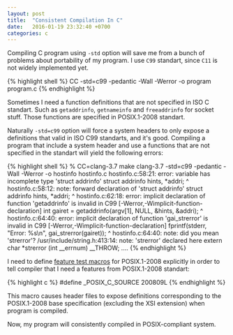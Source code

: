 ```yaml
---
layout: post
title:  "Consistent Compilation In C"
date:   2016-01-19 23:32:40 +0700
categories: c
---
```


Compiling C program using `-std` option will save me from a bunch of problems about portability of my program. I use `C99` standart, since `C11` is not widely implemented yet.

{% highlight shell %}
CC -std=c99 -pedantic -Wall -Werror -o program program.c
{% endhighlight %}

Sometimes I need a function definitions that are not specified in ISO C standart. Such as `getaddrinfo`, `getnameinfo` and `freeaddrinfo` for socket stuff. Those functions are specified in POSIX.1-2008 standart.

Naturally `-std=c99` option will force a system headers to only expose a definitions that valid in ISO C99 standarts, and it's good. Compiling a program that include a system header and use a functions that are not specified in the standart will yield the following errors:

{% highlight shell %}
% CC=clang-3.7 make
clang-3.7 -std=c99 -pedantic -Wall -Werror -o hostinfo hostinfo.c
hostinfo.c:58:21: error: variable has incomplete type 'struct addrinfo'
    struct addrinfo hints, *addri;
                    ^
hostinfo.c:58:12: note: forward declaration of 'struct addrinfo'
    struct addrinfo hints, *addri;
           ^
hostinfo.c:62:18: error: implicit declaration of function 'getaddrinfo' is
      invalid in C99 [-Werror,-Wimplicit-function-declaration]
    int gairet = getaddrinfo(argv[1], NULL, &hints, &addri);
                 ^
hostinfo.c:64:40: error: implicit declaration of function 'gai_strerror' is
      invalid in C99 [-Werror,-Wimplicit-function-declaration]
        fprintf(stderr, "Error: %s\n", gai_strerror(gairet));
                                       ^
hostinfo.c:64:40: note: did you mean 'strerror'?
/usr/include/string.h:413:14: note: 'strerror' declared here
extern char *strerror (int __errnum) __THROW;
....
{% endhighlight %}

I need to define [feature test macros](http://man7.org/linux/man-pages/man7/feature_test_macros.7.html) for POSIX.1-2008 explicitly in order to tell compiler that I need a features from POSIX.1-2008 standart:

{% highlight c %}
#define _POSIX_C_SOURCE 200809L
{% endhighlight %}

This macro causes header files to expose definitions corresponding to the
POSIX.1-2008 base specification (excluding the XSI extension) when program is compiled.

Now, my program will consistently compiled in POSIX-compliant system.
